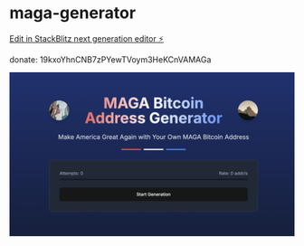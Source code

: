 # maga-generator

[Edit in StackBlitz next generation editor ⚡️](https://stackblitz.com/~/github.com/holderfoundation/maga-generator)

donate: 19kxoYhnCNB7zPYewTVoym3HeKCnVAMAGa

![](./components.png)